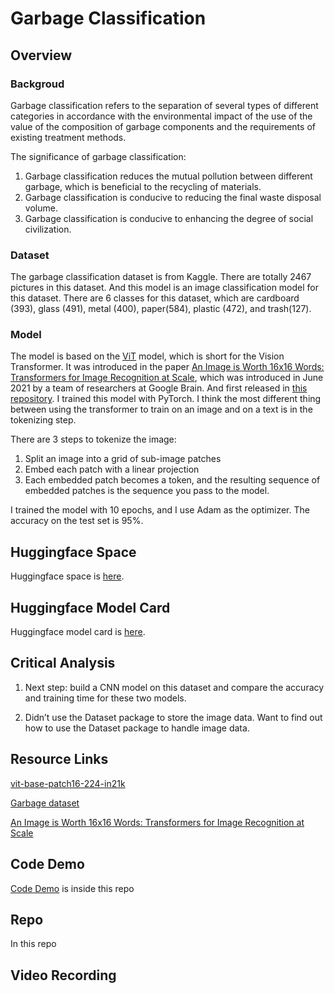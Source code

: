 # Garbage Classification

## Overview

### Backgroud
Garbage classification refers to the separation of several types of different categories in accordance with the environmental impact of the use of the value of the composition of garbage components and the requirements of existing treatment methods.

The significance of garbage classification: 
1. Garbage classification reduces the mutual pollution between different garbage, which is beneficial to the recycling of materials. 
2. Garbage classification is conducive to reducing the final waste disposal volume. 
3. Garbage classification is conducive to enhancing the degree of social civilization.

### Dataset
The garbage classification dataset is from Kaggle. There are totally 2467 pictures in this dataset. And this model is an image classification model for this dataset. There are 6 classes for this dataset, which are cardboard (393), glass (491), metal (400), paper(584), plastic (472), and trash(127).

### Model
The model is based on the [ViT](https://huggingface.co/google/vit-base-patch16-224-in21k) model, which is short for the Vision Transformer. It was introduced in the paper [An Image is Worth 16x16 Words: Transformers for Image Recognition at Scale](https://arxiv.org/abs/2010.11929), which was introduced in June 2021 by a team of researchers at Google Brain. And first released in [this repository](https://github.com/rwightman/pytorch-image-models). I trained this model with PyTorch. I think the most different thing between using the transformer to train on an image and on a text is in the tokenizing step. 

There are 3 steps to tokenize the image:
1.	Split an image into a grid of sub-image patches
2.	Embed each patch with a linear projection
3.	Each embedded patch becomes a token, and the resulting sequence of embedded patches is the sequence you pass to the model.

I trained the model with 10 epochs, and I use Adam as the optimizer. The accuracy on the test set is 95%.

## Huggingface Space
Huggingface space is [here](https://huggingface.co/yangy50/garbage-classification).

## Huggingface Model Card
Huggingface model card is [here](https://huggingface.co/yangy50/garbage-classification/tree/main).

## Critical Analysis
1. Next step: build a CNN model on this dataset and compare the accuracy and training time for these two models.

2. Didn’t use the Dataset package to store the image data. Want to find out how to use the Dataset package to handle image data.


## Resource Links

[vit-base-patch16-224-in21k](https://huggingface.co/google/vit-base-patch16-224-in21k)

[Garbage dataset](https://huggingface.co/cardiffnlp/twitter-roberta-base)

[An Image is Worth 16x16 Words: Transformers for Image Recognition at Scale](https://arxiv.org/abs/2010.11929)

## Code Demo

[Code Demo](https://github.com/yuechen-yang/garbage-classification) is inside this repo

## Repo
In this repo

## Video Recording
